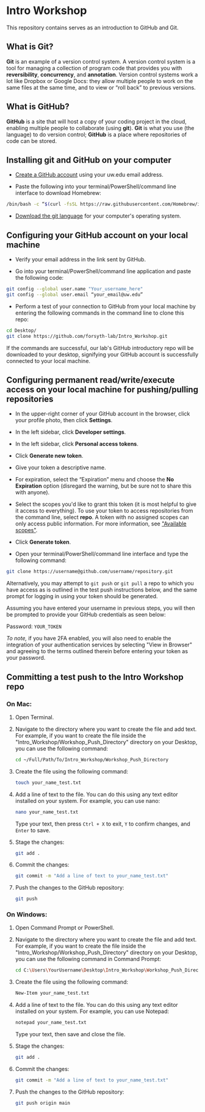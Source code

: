 # Intro Workshop

This repository contains serves as an introduction to GitHub and Git.

## What is Git?

**Git** is an example of a version control system. A version control system is a tool for managing a collection of program code that provides you with **reversibility**, **concurrency**, and **annotation**. Version control systems work a lot like Dropbox or Google Docs: they allow multiple people to work on the same files at the same time, and to view or “roll back” to previous versions.

## What is GitHub?

**GitHub** is a site that will host a copy of your coding project in the cloud, enabling multiple people to collaborate (using **git**). **Git** is what you use (the language) to do version control; **GitHub** is a place where repositories of code can be stored.

## Installing git and GitHub on your computer

- [Create a GitHub account](https://github.com/join) using your uw.edu email address.

- Paste the following into your terminal/PowerShell/command line interface to download Homebrew:

```bash
/bin/bash -c “$(curl -fsSL https://raw.githubusercontent.com/Homebrew/install/HEAD/install.sh)”
```

- [Download the git language](https://git-scm.com/downloads) for your computer's operating system.

## Configuring your GitHub account on your local machine

- Verify your email address in the link sent by GitHub.

- Go into your terminal/PowerShell/command line application and paste the following code:

```bash
git config --global user.name "Your_username_here"
git config --global user.email “your_email@uw.edu”
```

- Perform a test of your connection to GitHub from your local machine by entering the following commands in the command line to clone this repo:

```bash
cd Desktop/
git clone https://github.com/forsyth-lab/Intro_Workshop.git
```

If the commands are successful, our lab's GitHub introductory repo will be downloaded to your desktop, signifying your GitHub account is successfully connected to your local machine.

## Configuring permanent read/write/execute access on your local machine for pushing/pulling repositories

- In the upper-right corner of your GitHub account in the browser, click your profile photo, then click **Settings**.

- In the left sidebar, click **Developer settings**.

- In the left sidebar, click **Personal access tokens**.

- Click **Generate new token**.

- Give your token a descriptive name.

- For expiration, select the “Expiration” menu and choose the **No Expiration** option (disregard the warning, but be sure not to share this with anyone).

- Select the scopes you'd like to grant this token (it is most helpful to give it access to everything). To use your token to access repositories from the command line, select **repo**. A token with no assigned scopes can only access public information. For more information, see ["Available scopes"](https://docs.github.com/en/enterprise-server@3.4/developers/apps/building-oauth-apps/scopes-for-oauth-apps#available-scopes).

- Click **Generate token**.

- Open your terminal/PowerShell/command line interface and type the following command:

```bash
git clone https://username@github.com/username/repository.git
```

Alternatively, you may attempt to `git push` or `git pull` a repo to which you have access as is outlined in the test push instructions below, and the same prompt for logging in using your token should be generated.

Assuming you have entered your username in previous steps, you will then be prompted to provide your GitHub credentials as seen below:

Password: `YOUR_TOKEN`

*To note,* if you have 2FA enabled, you will also need to enable the integration of your authentication services by selecting "View in Browser" and agreeing to the terms outlined therein before entering your token as your password. 

## Committing a test push to the Intro Workshop repo

### On Mac:

1. Open Terminal.

2. Navigate to the directory where you want to create the file and add text. For example, if you want to create the file inside the "Intro_Workshop/Workshop_Push_Directory" directory on your Desktop, you can use the following command:
   ```bash
   cd ~/Full/Path/To/Intro_Workshop/Workshop_Push_Directory
   ```

3. Create the file using the following command:
   ```bash
   touch your_name_test.txt
   ```

4. Add a line of text to the file. You can do this using any text editor installed on your system. For example, you can use nano:
   ```bash
   nano your_name_test.txt
   ```

   Type your text, then press `Ctrl + X` to exit, `Y` to confirm changes, and `Enter` to save.

5. Stage the changes:
   ```bash
   git add .
   ```

6. Commit the changes:
   ```bash
   git commit -m "Add a line of text to your_name_test.txt"
   ```

7. Push the changes to the GitHub repository:
   ```bash
   git push
   ```

### On Windows:

1. Open Command Prompt or PowerShell.

2. Navigate to the directory where you want to create the file and add text. For example, if you want to create the file inside the "Intro_Workshop/Workshop_Push_Directory" directory on your Desktop, you can use the following command in Command Prompt:
   ```bash
   cd C:\Users\YourUsername\Desktop\Intro_Workshop\Workshop_Push_Directory
   ```

3. Create the file using the following command:
   ```bash
   New-Item your_name_test.txt
   ```

4. Add a line of text to the file. You can do this using any text editor installed on your system. For example, you can use Notepad:
   ```bash
   notepad your_name_test.txt
   ```

   Type your text, then save and close the file.

5. Stage the changes:
   ```bash
   git add .
   ```

6. Commit the changes:
   ```bash
   git commit -m "Add a line of text to your_name_test.txt"
   ```

7. Push the changes to the GitHub repository:
   ```bash
   git push origin main
   ```
